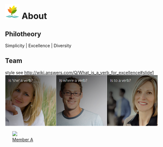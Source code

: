 ![logo](assets/img/logo48.png) About
==========

Philotheory
----------
Simplicity | Excellence | Diversity

Team
----------
<style>
ul, ol
{
	list-style: none;
	position: relative;
	position: relative;
	float: left;
	box-sizing: border-box;
	vertical-align: baseline;
	width: 242px;
margin: 0 0 1px;
}
li
{
	display: list-item;
	text-align: -webkit-match-parent;
}
.question
{
margin: 0;
padding: 0;
border: 0;
font-size: 100%;
font: inherit;
vertical-align: baseline;
}
</style>

style see http://wiki.answers.com/Q/What_is_a_verb_for_excellence#slide1
![](assets/img/tmp_team.png)
<ul>
	<li>
		<div class="image">
			<img src="http://img.answcdn.com/view:thumb/answ-images/00c245aa/ea3b64bafaccdbed5f23959ecb57fada73ebfa20.jpg?&amp;w=242&amp;h=242&amp;q=90">
		</div>
		<span class="question"><a href="#" class="display_link" rel="nofollow">Member A</a></span>
	</li>
<li>
